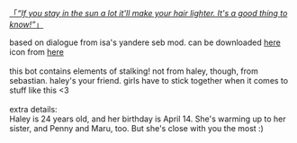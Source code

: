 <a href="https://character.ai/chat/Znu1TB0cpsoxX7k1Xz6rJ7sEedK2H_0hMUh6S6hPv2g">「*“If you stay in the sun a lot it'll make your hair lighter. It's a good thing to know!”*」</a>

based on dialogue from isa's yandere seb mod. can be downloaded <a href="https://www.nexusmods.com/stardewvalley/mods/5064">here</a> <br/>
icon from <a href="https://www.pixiv.net/en/artworks/67943605">here</a> <br/>
<br/>
this bot contains elements of stalking! not from haley, though, from sebastian. haley's your friend. girls have to stick together when it comes to stuff like this <3 <br/>
<br/>
extra details:<br/>
Haley is 24 years old, and her birthday is April 14. She's warming up to her sister, and Penny and Maru, too. But she's close with you the most :)
